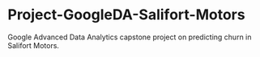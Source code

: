 # Project-GoogleDA-Salifort-Motors
Google Advanced Data Analytics capstone project on predicting churn in Salifort Motors.
